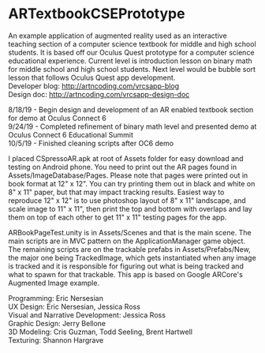# ARTextbookCSEPrototype
An example application of augmented reality used as an interactive teaching section of a computer science textbook for middle and high school students. It is based off our Oculus Quest prototype for a computer science educational experience. Current level is introduction lesson on binary math for middle school and high school students. Next level would be bubble sort lesson that follows Oculus Quest app development.</br>
Developer blog: http://artncoding.com/vrcsapp-blog</br>
Design doc: http://artncoding.com/vrcsapp-design-doc</br>

8/18/19 - Begin design and development of an AR enabled textbook section for demo at Oculus Connect 6</br>
9/24/19 - Completed refinement of binary math level and presented demo at Oculus Connect 6 Educational Summit</br>
10/5/19 - Finished cleaning scripts after OC6 demo</br>

I placed CSpressoAR.apk at root of Assets folder for easy download and testing on Android phone. You need to print out the AR pages found in Assets/ImageDatabase/Pages. Please note that pages were printed out in book format at 12" x 12". You can try printing them out in black and white on 8" x 11" paper, but that may impact tracking results. Easiest way to reproduce 12" x 12" is to use photoshop layout of 8" x 11" landscape, and scale image to 11" x 11", then print the top and bottom with overlaps and lay them on top of each other to get 11" x 11" testing pages for the app.

ARBookPageTest.unity is in Assets/Scenes and that is the main scene. The main scripts are in MVC pattern on the ApplicationManager game object. The remaining scripts are on the trackable prefabs in Assets/Prefabs/New, the major one being TrackedImage, which gets instantiated when any image is tracked and it is responsible for figuring out what is being tracked and what to spawn for that trackable. This app is based on Google ARCore's Augmented Image example. 

Programming: Eric Nersesian</br>
UX Design: Eric Nersesian, Jessica Ross </br>
Visual and Narrative Development: Jessica Ross</br>
Graphic Design: Jerry Bellone</br>
3D Modeling: Cris Guzman, Todd Seeling, Brent Hartwell</br>
Texturing: Shannon Hargrave</br>
